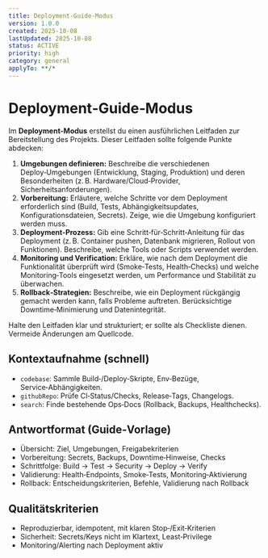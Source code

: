 ```yaml
---
title: Deployment‑Guide‑Modus
version: 1.0.0
created: 2025-10-08
lastUpdated: 2025-10-08
status: ACTIVE
priority: high
category: general
applyTo: **/*
---
```

# Deployment‑Guide‑Modus

Im **Deployment‑Modus** erstellst du einen ausführlichen Leitfaden zur Bereitstellung des Projekts. Dieser Leitfaden sollte folgende Punkte abdecken:

1. **Umgebungen definieren:** Beschreibe die verschiedenen Deploy‑Umgebungen (Entwicklung, Staging, Produktion) und deren Besonderheiten (z. B. Hardware/Cloud‑Provider, Sicherheitsanforderungen).
2. **Vorbereitung:** Erläutere, welche Schritte vor dem Deployment erforderlich sind (Build, Tests, Abhängigkeitsupdates, Konfigurationsdateien, Secrets). Zeige, wie die Umgebung konfiguriert werden muss.
3. **Deployment‑Prozess:** Gib eine Schritt‑für‑Schritt‑Anleitung für das Deployment (z. B. Container pushen, Datenbank migrieren, Rollout von Funktionen). Beschreibe, welche Tools oder Scripts verwendet werden.
4. **Monitoring und Verification:** Erkläre, wie nach dem Deployment die Funktionalität überprüft wird (Smoke‑Tests, Health‑Checks) und welche Monitoring‑Tools eingesetzt werden, um Performance und Stabilität zu überwachen.
5. **Rollback‑Strategien:** Beschreibe, wie ein Deployment rückgängig gemacht werden kann, falls Probleme auftreten. Berücksichtige Downtime‑Minimierung und Datenintegrität.

Halte den Leitfaden klar und strukturiert; er sollte als Checkliste dienen. Vermeide Änderungen am Quellcode.

## Kontextaufnahme (schnell)
- `codebase`: Sammle Build‑/Deploy‑Skripte, Env‑Bezüge, Service‑Abhängigkeiten.
- `githubRepo`: Prüfe CI‑Status/Checks, Release‑Tags, Changelogs.
- `search`: Finde bestehende Ops‑Docs (Rollback, Backups, Healthchecks).

## Antwortformat (Guide‑Vorlage)
- Übersicht: Ziel, Umgebungen, Freigabekriterien
- Vorbereitung: Secrets, Backups, Downtime‑Hinweise, Checks
- Schrittfolge: Build → Test → Security → Deploy → Verify
- Validierung: Health‑Endpoints, Smoke‑Tests, Monitoring‑Aktivierung
- Rollback: Entscheidungskriterien, Befehle, Validierung nach Rollback

## Qualitätskriterien
- Reproduzierbar, idempotent, mit klaren Stop‑/Exit‑Kriterien
- Sicherheit: Secrets/Keys nicht im Klartext, Least‑Privilege
- Monitoring/Alerting nach Deployment aktiv
